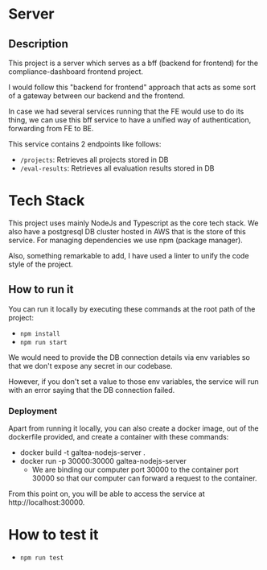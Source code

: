 # Server

## Description

This project is a server which serves as a bff (backend for frontend) for the compliance-dashboard frontend project.

I would follow this "backend for frontend" approach that acts as some sort of a gateway between our backend and the frontend.

In case we had several services running that the FE would use to do its thing, we can use this bff service to have a unified way of authentication, forwarding from FE to BE.

This service contains 2 endpoints like follows:

- `/projects`: Retrieves all projects stored in DB
- `/eval-results`: Retrieves all evaluation results stored in DB

# Tech Stack

This project uses mainly NodeJs and Typescript as the core tech stack.
We also have a postgresql DB cluster hosted in AWS that is the store of this service.
For managing dependencies we use npm (package manager).

Also, something remarkable to add, I have used a linter to unify the code style of the project.

## How to run it
You can run it locally by executing these commands at the root path of the project:
- `npm install`
- `npm run start`

We would need to provide the DB connection details via env variables so that we don't expose any secret in our codebase.

However, if you don't set a value to those env variables, the service will run with an error saying that the DB connection failed.  

### Deployment
Apart from running it locally, you can also create a docker image, out of the dockerfile provided, and create a container with these commands:
- docker build -t galtea-nodejs-server . 
- docker run -p 30000:30000 galtea-nodejs-server
  - We are binding our computer port 30000 to the container port 30000 so that our computer can forward a request to the container.

From this point on, you will be able to access the service at http://localhost:30000. 

# How to test it
- `npm run test`